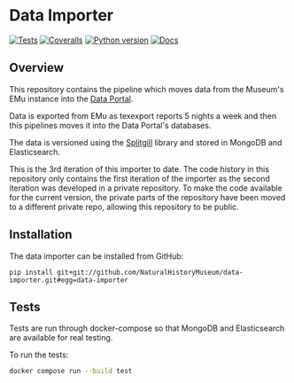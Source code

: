 <!--header-start-->

# Data Importer

[![Tests](https://img.shields.io/github/actions/workflow/status/NaturalHistoryMuseum/data-importer/main.yml?branch=main&style=flat-square)](https://github.com/NaturalHistoryMuseum/data-importer/actions/workflows/main.yml)
[![Coveralls](https://img.shields.io/coveralls/github/NaturalHistoryMuseum/data-importer/main?style=flat-square)](https://coveralls.io/github/NaturalHistoryMuseum/data-importer)
[![Python version](https://img.shields.io/badge/python-3.8%20%7C%203.9%20%7C%203.10%20%7C%203.11-blue?style=flat-square)](https://www.python.org/downloads)
[![Docs](https://img.shields.io/readthedocs/data-importer?style=flat-square)](https://data-importer.readthedocs.io)

<!--header-end-->

## Overview

<!--overview-start-->
This repository contains the pipeline which moves data from the Museum's EMu instance
into the [Data Portal](https://data.nhm.ac.uk).

Data is exported from EMu as texexport reports 5 nights a week and then this pipelines
moves it into the Data Portal's databases.

The data is versioned using the [Splitgill](https://pypi.org/project/splitgill/)
library and stored in MongoDB and Elasticsearch.

This is the 3rd iteration of this importer to date.
The code history in this repository only contains the first iteration of the importer as
the second iteration was developed in a private repository.
To make the code available for the current version, the private parts of the repository
have been moved to a different private repo, allowing this repository to be public.

<!--overview-end-->

## Installation

<!--installation-start-->
The data importer can be installed from GitHub:

```shell
pip install git+git://github.com/NaturalHistoryMuseum/data-importer.git#egg=data-importer
```

<!--installation-end-->

## Tests

<!--tests-start-->
Tests are run through docker-compose so that MongoDB and Elasticsearch are available for
real testing.

To run the tests:

```bash
docker compose run --build test
```

<!--tests-end-->
